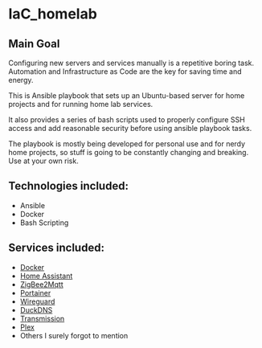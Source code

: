# IaC_homelab

## Main Goal

Configuring new servers and services manually is a repetitive boring task.
Automation and Infrastructure as Code are the key for saving time and energy.

This is Ansible playbook that sets up an Ubuntu-based server for home projects and for running home lab services.

It also provides a series of bash scripts used to properly configure SSH access and add reasonable security before using ansible playbook tasks.

The playbook is mostly being developed for personal use and for nerdy home projects, so stuff is going to be constantly changing and breaking. Use at your own risk.

## Technologies included:

- Ansible
- Docker
- Bash Scripting

## Services included:

- [Docker](https://www.docker.com/)
- [Home Assistant](https://hub.docker.com/r/homeassistant/home-assistant)
- [ZigBee2Mqtt](https://www.zigbee2mqtt.io/)
- [Portainer](https://hub.docker.com/r/portainer/portainer)
- [Wireguard](https://hub.docker.com/r/linuxserver/wireguard)
- [DuckDNS](https://hub.docker.com/r/linuxserver/duckdns)
- [Transmission](https://hub.docker.com/r/linuxserver/transmission)
- [Plex](https://www.plex.tv/)
- Others I surely forgot to mention
